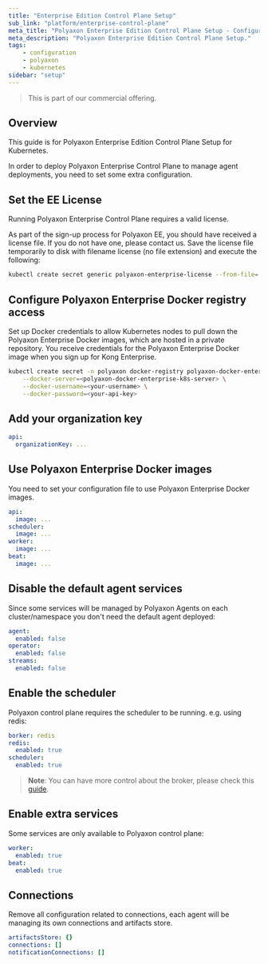 ```yaml
---
title: "Enterprise Edition Control Plane Setup"
sub_link: "platform/enterprise-control-plane"
meta_title: "Polyaxon Enterprise Edition Control Plane Setup - Configuration"
meta_description: "Polyaxon Enterprise Edition Control Plane Setup."
tags:
    - configuration
    - polyaxon
    - kubernetes
sidebar: "setup"
---
```


<blockquote class="commercial">This is part of our commercial offering.</blockquote>

## Overview

This guide is for Polyaxon Enterprise Edition Control Plane Setup for Kubernetes.

In order to deploy Polyaxon Enterprise Control Plane to manage agent deployments, you need to set some extra configuration.

## Set the EE License

Running Polyaxon Enterprise Control Plane requires a valid license.

As part of the sign-up process for Polyaxon EE, you should have received a license file.
If you do not have one, please contact us.
Save the license file temporarily to disk with filename license (no file extension) and execute the following:

```bash
kubectl create secret generic polyaxon-enterprise-license --from-file=./license -n polyaxon
```

## Configure Polyaxon Enterprise Docker registry access

Set up Docker credentials to allow Kubernetes nodes to pull down the Polyaxon Enterprise Docker images, 
which are hosted in a private repository.
You receive credentials for the Polyaxon Enterprise Docker image when you sign up for Kong Enterprise.

```bash
kubectl create secret -n polyaxon docker-registry polyaxon-docker-enterprise-k8s \
    --docker-server=<polyaxon-docker-enterprise-k8s-server> \
    --docker-username=<your-username> \
    --docker-password=<your-api-key>
```

## Add your organization key

```yaml
api:
  organizationKey: ...
```

## Use Polyaxon Enterprise Docker images

You need to set your configuration file to use Polyaxon Enterprise Docker images.

```yaml
api:
  image: ...
scheduler:
  image: ...
worker:
  image: ...
beat:
  image: ...
```

## Disable the default agent services

Since some services will be managed by Polyaxon Agents on each cluster/namespace you don't need the default agent deployed:

```yaml
agent:
  enabled: false
operator:
  enabled: false
streams:
  enabled: false
```

## Enable the scheduler

Polyaxon control plane requires the scheduler to be running. e.g. using redis:

```yaml
borker: redis
redis:
  enabled: true
scheduler:
  enabled: true
```

> **Note**: You can have more control about the broker, please check this [guide](/docs/setup/platform/broker/).

## Enable extra services

Some services are only available to Polyaxon control plane:

```yaml
worker:
  enabled: true
beat:
  enabled: true
```

## Connections

Remove all configuration related to connections, each agent will be managing its own connections and artifacts store.

```yaml
artifactsStore: {}
connections: []
notificationConnections: []
```
